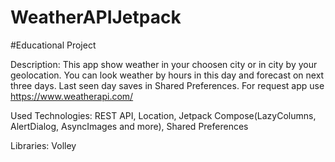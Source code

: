 # WeatherAPIJetpack
#Educational Project

Description: This app show weather in your choosen city or in city by your geolocation. 
You can look weather by hours in this day and forecast on next three days. Last seen day saves in Shared Preferences.
For request app use https://www.weatherapi.com/

Used Technologies: REST API, Location, Jetpack Compose(LazyColumns, AlertDialog, AsyncImages and more), Shared Preferences

Libraries: Volley

